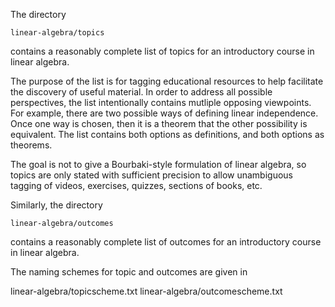 
The directory

    linear-algebra/topics

contains a reasonably complete list of topics for an introductory
course in linear algebra.  

The purpose of the list is for tagging educational resources to help
facilitate the discovery of useful material.  In order to address all
possible perspectives, the list intentionally contains mutliple
opposing viewpoints.  For example, there are two possible ways of
defining linear independence.  Once one way is chosen, then it
is a theorem that the other possibility is equivalent.  The list
contains both options as definitions, and both options as theorems.

The goal is not to give a Bourbaki-style formulation of linear algebra,
so topics are only stated with sufficient precision to allow unambiguous
tagging of videos, exercises, quizzes, sections of books, etc.

Similarly, the directory

    linear-algebra/outcomes

contains a reasonably complete list of outcomes for an introductory
course in linear algebra.

The naming schemes for topic and outcomes are given in

linear-algebra/topicscheme.txt
linear-algebra/outcomescheme.txt
